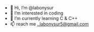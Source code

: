 - 👋 Hi, I’m @labonysur
- 👀 I’m interested in coding
- 🌱 I’m currently learning C & C++
- 📫  reach me ..labonysur5@gmail.com

<!---
labonysur/labonysur is a ✨ special ✨ repository because its `README.md` (this file) appears on your GitHub profile.
You can click the Preview link to take a look at your changes.
--->
